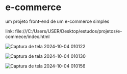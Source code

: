 # e-commerce

um projeto front-end de um e-commerce simples



link: file:///C:/Users/USER/Desktop/estudos/projetos/e-commece/index.html

![Captura de tela 2024-10-04 010122](https://github.com/user-attachments/assets/076f062a-b447-4812-a974-51ae78851a5d)

![Captura de tela 2024-10-04 010130](https://github.com/user-attachments/assets/87152594-ff60-4676-a173-643fa6a8d227)

![Captura de tela 2024-10-04 010156](https://github.com/user-attachments/assets/5a0eb4c6-036f-4085-822a-b5b680c55ed4)
